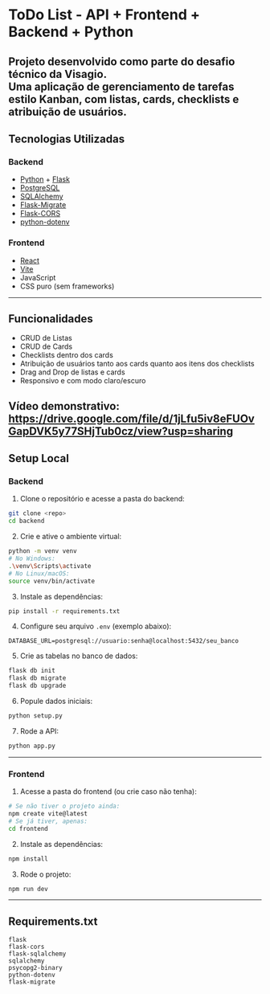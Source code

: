 
# ToDo List - API + Frontend + Backend + Python

Projeto desenvolvido como parte do **desafio técnico da Visagio**.  
Uma aplicação de gerenciamento de tarefas estilo Kanban, com listas, cards, checklists e atribuição de usuários.
---

## Tecnologias Utilizadas

### Backend
- [Python](https://www.python.org/) + [Flask](https://flask.palletsprojects.com/)
- [PostgreSQL](https://www.postgresql.org/)
- [SQLAlchemy](https://www.sqlalchemy.org/)
- [Flask-Migrate](https://flask-migrate.readthedocs.io/)
- [Flask-CORS](https://flask-cors.readthedocs.io/)
- [python-dotenv](https://pypi.org/project/python-dotenv/)

### Frontend
- [React](https://react.dev/)
- [Vite](https://vitejs.dev/)
- JavaScript
- CSS puro (sem frameworks)

---

## Funcionalidades
- CRUD de Listas
- CRUD de Cards
- Checklists dentro dos cards
- Atribuição de usuários tanto aos cards quanto aos itens dos checklists
- Drag and Drop de listas e cards
- Responsivo e com modo claro/escuro


Vídeo demonstrativo:
https://drive.google.com/file/d/1jLfu5iv8eFUOvGapDVK5y77SHjTub0cz/view?usp=sharing
---

## Setup Local

### Backend

1. Clone o repositório e acesse a pasta do backend:

```bash
git clone <repo>
cd backend
```

2. Crie e ative o ambiente virtual:

```bash
python -m venv venv
# No Windows:
.\venv\Scripts\activate
# No Linux/macOS:
source venv/bin/activate
```

3. Instale as dependências:

```bash
pip install -r requirements.txt
```

4. Configure seu arquivo `.env` (exemplo abaixo):

```env
DATABASE_URL=postgresql://usuario:senha@localhost:5432/seu_banco
```

5. Crie as tabelas no banco de dados:

```bash
flask db init
flask db migrate
flask db upgrade
```

6. Popule dados iniciais:

```bash
python setup.py
```

7. Rode a API:

```bash
python app.py
```

---

### Frontend

1. Acesse a pasta do frontend (ou crie caso não tenha):

```bash
# Se não tiver o projeto ainda:
npm create vite@latest
# Se já tiver, apenas:
cd frontend
```

2. Instale as dependências:

```bash
npm install
```

3. Rode o projeto:

```bash
npm run dev
```

---

## Requirements.txt

```plaintext
flask
flask-cors
flask-sqlalchemy
sqlalchemy
psycopg2-binary
python-dotenv
flask-migrate
```


